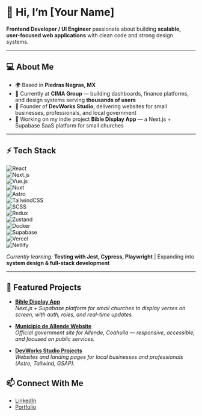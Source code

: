 # 👋 Hi, I’m [Your Name]

**Frontend Developer / UI Engineer** passionate about building **scalable, user-focused web applications** with clean code and strong design systems.

---

## 💻 About Me

- 🌍 Based in **Piedras Negras, MX**  
- 💼 Currently at **CIMA Group** — building dashboards, finance platforms, and design systems serving **thousands of users**  
- 🚀 Founder of **DevWorks Studio**, delivering websites for small businesses, professionals, and local government  
- 📖 Working on my indie project **Bible Display App** — a Next.js + Supabase SaaS platform for small churches  

---

## ⚡ Tech Stack

![React](https://img.shields.io/badge/-React-61DAFB?style=flat&logo=react&logoColor=000)  
![Next.js](https://img.shields.io/badge/-Next.js-000?style=flat&logo=next.js)  
![Vue.js](https://img.shields.io/badge/-Vue.js-4FC08D?style=flat&logo=vue.js&logoColor=fff)  
![Nuxt](https://img.shields.io/badge/-Nuxt-00DC82?style=flat&logo=nuxt.js&logoColor=fff)  
![Astro](https://img.shields.io/badge/-Astro-FF5D01?style=flat&logo=astro&logoColor=fff)  
![TailwindCSS](https://img.shields.io/badge/-TailwindCSS-38B2AC?style=flat&logo=tailwind-css&logoColor=fff)  
![SCSS](https://img.shields.io/badge/-SCSS-CC6699?style=flat&logo=sass&logoColor=fff)  
![Redux](https://img.shields.io/badge/-Redux-764ABC?style=flat&logo=redux&logoColor=fff)  
![Zustand](https://img.shields.io/badge/-Zustand-000?style=flat&logo=react&logoColor=fff)  
![Docker](https://img.shields.io/badge/-Docker-2496ED?style=flat&logo=docker&logoColor=fff)  
![Supabase](https://img.shields.io/badge/-Supabase-3ECF8E?style=flat&logo=supabase&logoColor=fff)  
![Vercel](https://img.shields.io/badge/-Vercel-000?style=flat&logo=vercel&logoColor=fff)  
![Netlify](https://img.shields.io/badge/-Netlify-00C7B7?style=flat&logo=netlify&logoColor=fff)  

*Currently learning:* **Testing with Jest, Cypress, Playwright** | Expanding into **system design & full-stack development**  

---

## 🔨 Featured Projects

- **[Bible Display App](https://bible-displa.devworksstudio.site)**  
  *Next.js + Supabase platform for small churches to display verses on screen, with auth, roles, and real-time updates.*  

- **[Municipio de Allende Website](https://allendecoahuila.com)**  
  *Official government site for Allende, Coahuila — responsive, accessible, and focused on public services.*  

- **[DevWorks Studio Projects](https://devworksstudio.site)**  
  *Websites and landing pages for local businesses and professionals (Astro, Tailwind, GSAP).*  

## 📫 Connect With Me

- [LinkedIn](https://www.linkedin.com/in/https://www.linkedin.com/in/ardzcodes/)  
- [Portfolio](https://portfolio.devwroksstudio.site)  
